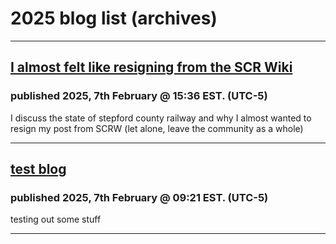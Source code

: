 # 2025 blog list (archives)

---

## [I almost felt like resigning from the SCR Wiki][b2]
### published 2025, 7th February @ 15:36 EST. (UTC-5)

I discuss the state of stepford county railway and why I almost wanted to resign my post from SCRW (let alone, leave the community as a whole)

---

## [test blog][b1]
### published 2025, 7th February @ 09:21 EST. (UTC-5)

testing out some stuff

---

[b1]: ../htmls/pub/testBlog_2025-02-07.html
[b2]: ../htmls/pub/feltLikeResigning_2025-02-07.html